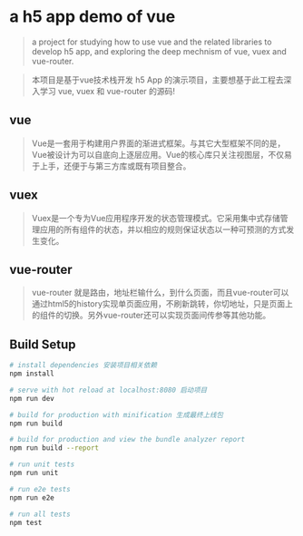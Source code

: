 # a h5 app demo of vue

> a project for studying how to use vue and the related libraries to develop h5 app, and exploring the deep mechnism of vue, vuex and vue-router.

> 本项目是基于vue技术栈开发 h5 App 的演示项目，主要想基于此工程去深入学习 vue, vuex 和 vue-router 的源码!

## vue
> Vue是一套用于构建用户界面的渐进式框架。与其它大型框架不同的是，Vue被设计为可以自底向上逐层应用。Vue的核心库只关注视图层，不仅易于上手，还便于与第三方库或既有项目整合。

## vuex
> Vuex是一个专为Vue应用程序开发的状态管理模式。它采用集中式存储管理应用的所有组件的状态，并以相应的规则保证状态以一种可预测的方式发生变化。

## vue-router
> vue-router 就是路由，地址栏输什么，到什么页面，而且vue-router可以通过html5的history实现单页面应用，不刷新跳转，你切地址，只是页面上的组件的切换。另外vue-router还可以实现页面间传参等其他功能。

## Build Setup

``` bash
# install dependencies 安装项目相关依赖
npm install

# serve with hot reload at localhost:8080 启动项目
npm run dev

# build for production with minification 生成最终上线包
npm run build

# build for production and view the bundle analyzer report
npm run build --report

# run unit tests
npm run unit

# run e2e tests
npm run e2e

# run all tests
npm test
```

